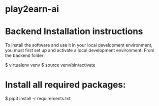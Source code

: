 # play2earn-ai
# Backend Installation instructions

To install the software and use it in your local development environment, you must first set up and activate a local development environment. From the backend folder:

$ virtualenv venv
$ source venv/bin/activate

# Install all required packages:

$ pip3 install -r requirements.txt
